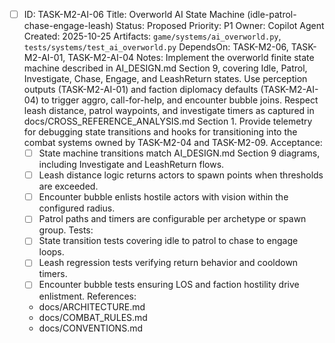- [ ] ID: TASK-M2-AI-06
  Title: Overworld AI State Machine (idle-patrol-chase-engage-leash)
  Status: Proposed
  Priority: P1
  Owner: Copilot Agent
  Created: 2025-10-25
  Artifacts: `game/systems/ai_overworld.py`, `tests/systems/test_ai_overworld.py`
  DependsOn: TASK-M2-06, TASK-M2-AI-01, TASK-M2-AI-04
  Notes:
  Implement the overworld finite state machine described in AI_DESIGN.md Section 9, covering Idle, Patrol, Investigate, Chase, Engage, and LeashReturn states.
  Use perception outputs (TASK-M2-AI-01) and faction diplomacy defaults (TASK-M2-AI-04) to trigger aggro, call-for-help, and encounter bubble joins.
  Respect leash distance, patrol waypoints, and investigate timers as captured in docs/CROSS_REFERENCE_ANALYSIS.md Section 1.
  Provide telemetry for debugging state transitions and hooks for transitioning into the combat systems owned by TASK-M2-04 and TASK-M2-09.
  Acceptance:
  - [ ] State machine transitions match AI_DESIGN.md Section 9 diagrams, including Investigate and LeashReturn flows.
  - [ ] Leash distance logic returns actors to spawn points when thresholds are exceeded.
  - [ ] Encounter bubble enlists hostile actors with vision within the configured radius.
  - [ ] Patrol paths and timers are configurable per archetype or spawn group.
  Tests:
  - [ ] State transition tests covering idle to patrol to chase to engage loops.
  - [ ] Leash regression tests verifying return behavior and cooldown timers.
  - [ ] Encounter bubble tests ensuring LOS and faction hostility drive enlistment.
  References:
  - docs/ARCHITECTURE.md
  - docs/COMBAT_RULES.md
  - docs/CONVENTIONS.md
